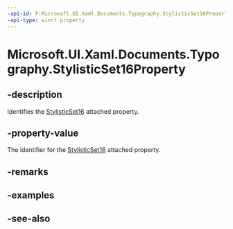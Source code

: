 ```yaml
---
-api-id: P:Microsoft.UI.Xaml.Documents.Typography.StylisticSet16Property
-api-type: winrt property
---
```


<!-- Property syntax
public Windows.UI.Xaml.DependencyProperty StylisticSet16Property { get; }
-->

# Microsoft.UI.Xaml.Documents.Typography.StylisticSet16Property

## -description
Identifies the [StylisticSet16](/uwp/api/microsoft.ui.xaml.documents.typography#xaml-attached-properties) attached property.

## -property-value
The identifier for the [StylisticSet16](/uwp/api/microsoft.ui.xaml.documents.typography#xaml-attached-properties) attached property.

## -remarks

## -examples

## -see-also
